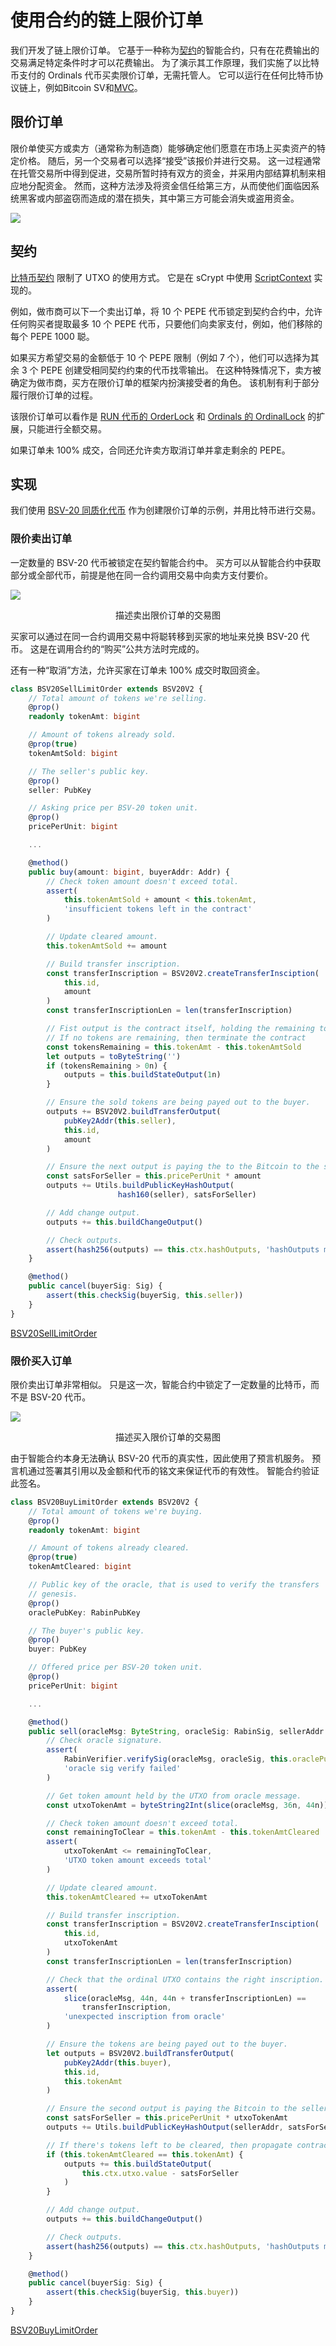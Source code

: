# 使用合约的链上限价订单

我们开发了链上限价订单。 它基于一种称为[契约](https://fc17.ifca.ai/bitcoin/papers/bitcoin17-final28.pdf)的智能合约，只有在花费输出的交易满足特定条件时才可以花费输出。 为了演示其工作原理，我们实施了以比特币支付的 Ordinals 代币买卖限价订单，无需托管人。 它可以运行在任何比特币协议链上，例如Bitcoin SV和[MVC](https://www.microvisionchain.com/)。

## 限价订单

限价单使买方或卖方（通常称为制造商）能够确定他们愿意在市场上买卖资产的特定价格。 随后，另一个交易者可以选择“接受”该报价并进行交易。 这一过程通常在托管交易所中得到促进，交易所暂时持有双方的资金，并采用内部结算机制来相应地分配资金。 然而，这种方法涉及将资金信任给第三方，从而使他们面临因系统黑客或内部盗窃而造成的潜在损失，其中第三方可能会消失或盗用资金。

![](./1.webp)

## 契约

[比特币契约](https://medium.com/r?url=https%3A%2F%2Ffc17.ifca.ai%2Fbitcoin%2Fpapers%2Fbitcoin17-final28.pdf) 限制了 UTXO 的使用方式。 它是在 sCrypt 中使用 [ScriptContext](https://docs.scrypt.io/how-to-write-a-contract/scriptcontext) 实现的。

例如，做市商可以下一个卖出订单，将 10 个 PEPE 代币锁定到契约合约中，允许任何购买者提取最多 10 个 PEPE 代币，只要他们向卖家支付，例如，他们移除的每个 PEPE 1000 聪。

如果买方希望交易的金额低于 10 个 PEPE 限制（例如 7 个），他们可以选择为其余 3 个 PEPE 创建受相同契约约束的代币找零输出。 在这种特殊情况下，卖方被确定为做市商，买方在限价订单的框架内扮演接受者的角色。 该机制有利于部分履行限价订单的过程。

该限价订单可以看作是 [RUN 代币的 OrderLock](https://www.youtube.com/watch?v=gq8Guj5ft4U) 和 [Ordinals 的 OrdinalLock](https://docs.1satordinals.com/ordinal-lock) 的扩展，只能进行全额交易。

如果订单未 100% 成交，合同还允许卖方取消订单并拿走剩余的 PEPE。

## 实现

我们使用 [BSV-20 同质化代币](https://docs.1satordinals.com/bsv20) 作为创建限价订单的示例，并用比特币进行交易。

### 限价卖出订单

一定数量的 BSV-20 代币被锁定在契约智能合约中。 买方可以从智能合约中获取部分或全部代币，前提是他在同一合约调用交易中向卖方支付要价。

![](./1.webp)

<center>描述卖出限价订单的交易图</center>

买家可以通过在同一合约调用交易中将聪转移到买家的地址来兑换 BSV-20 代币。 这是在调用合约的“购买”公共方法时完成的。

还有一种“取消”方法，允许买家在订单未 100% 成交时取回资金。

```ts
class BSV20SellLimitOrder extends BSV20V2 {
    // Total amount of tokens we're selling.
    @prop()
    readonly tokenAmt: bigint

    // Amount of tokens already sold.
    @prop(true)
    tokenAmtSold: bigint

    // The seller's public key.
    @prop()
    seller: PubKey

    // Asking price per BSV-20 token unit.
    @prop()
    pricePerUnit: bigint

    ...

    @method()
    public buy(amount: bigint, buyerAddr: Addr) {
        // Check token amount doesn't exceed total.
        assert(
            this.tokenAmtSold + amount < this.tokenAmt,
            'insufficient tokens left in the contract'
        )

        // Update cleared amount.
        this.tokenAmtSold += amount

        // Build transfer inscription.
        const transferInscription = BSV20V2.createTransferInsciption(
            this.id,
            amount
        )
        const transferInscriptionLen = len(transferInscription)

        // Fist output is the contract itself, holding the remaining tokens.
        // If no tokens are remaining, then terminate the contract
        const tokensRemaining = this.tokenAmt - this.tokenAmtSold
        let outputs = toByteString('')
        if (tokensRemaining > 0n) {
            outputs = this.buildStateOutput(1n)
        }

        // Ensure the sold tokens are being payed out to the buyer.
        outputs += BSV20V2.buildTransferOutput(
            pubKey2Addr(this.seller),
            this.id,
            amount
        )

        // Ensure the next output is paying the to the Bitcoin to the seller.
        const satsForSeller = this.pricePerUnit * amount
        outputs += Utils.buildPublicKeyHashOutput(
                        hash160(seller), satsForSeller)

        // Add change output.
        outputs += this.buildChangeOutput()

        // Check outputs.
        assert(hash256(outputs) == this.ctx.hashOutputs, 'hashOutputs mismatch')
    }

    @method()
    public cancel(buyerSig: Sig) {
        assert(this.checkSig(buyerSig, this.seller))
    }
}
```

[BSV20SellLimitOrder](https://github.com/sCrypt-Inc/boilerplate/blob/master/src/contracts/bsv20SellLimitOrder.ts)

### 限价买入订单

限价卖出订单非常相似。 只是这一次，智能合约中锁定了一定数量的比特币，而不是 BSV-20 代币。

![](./3.webp)

<center>描述买入限价订单的交易图</center>

由于智能合约本身无法确认 BSV-20 代币的真实性，因此使用了预言机服务。 预言机通过签署其引用以及金额和代币的铭文来保证代币的有效性。 智能合约验证此签名。

```ts
class BSV20BuyLimitOrder extends BSV20V2 {
    // Total amount of tokens we're buying.
    @prop()
    readonly tokenAmt: bigint

    // Amount of tokens already cleared.
    @prop(true)
    tokenAmtCleared: bigint

    // Public key of the oracle, that is used to verify the transfers
    // genesis.
    @prop()
    oraclePubKey: RabinPubKey

    // The buyer's public key.
    @prop()
    buyer: PubKey

    // Offered price per BSV-20 token unit.
    @prop()
    pricePerUnit: bigint

    ...

    @method()
    public sell(oracleMsg: ByteString, oracleSig: RabinSig, sellerAddr: Addr) {
        // Check oracle signature.
        assert(
            RabinVerifier.verifySig(oracleMsg, oracleSig, this.oraclePubKey),
            'oracle sig verify failed'
        )

        // Get token amount held by the UTXO from oracle message.
        const utxoTokenAmt = byteString2Int(slice(oracleMsg, 36n, 44n))

        // Check token amount doesn't exceed total.
        const remainingToClear = this.tokenAmt - this.tokenAmtCleared
        assert(
            utxoTokenAmt <= remainingToClear,
            'UTXO token amount exceeds total'
        )

        // Update cleared amount.
        this.tokenAmtCleared += utxoTokenAmt

        // Build transfer inscription.
        const transferInscription = BSV20V2.createTransferInsciption(
            this.id,
            utxoTokenAmt
        )
        const transferInscriptionLen = len(transferInscription)

        // Check that the ordinal UTXO contains the right inscription.
        assert(
            slice(oracleMsg, 44n, 44n + transferInscriptionLen) ==
                transferInscription,
            'unexpected inscription from oracle'
        )

        // Ensure the tokens are being payed out to the buyer.
        let outputs = BSV20V2.buildTransferOutput(
            pubKey2Addr(this.buyer),
            this.id,
            this.tokenAmt
        )

        // Ensure the second output is paying the Bitcoin to the seller.
        const satsForSeller = this.pricePerUnit * utxoTokenAmt
        outputs += Utils.buildPublicKeyHashOutput(sellerAddr, satsForSeller)

        // If there's tokens left to be cleared, then propagate contract.
        if (this.tokenAmtCleared == this.tokenAmt) {
            outputs += this.buildStateOutput(
                this.ctx.utxo.value - satsForSeller
            )
        }

        // Add change output.
        outputs += this.buildChangeOutput()

        // Check outputs.
        assert(hash256(outputs) == this.ctx.hashOutputs, 'hashOutputs mismatch')
    }

    @method()
    public cancel(buyerSig: Sig) {
        assert(this.checkSig(buyerSig, this.buyer))
    }
}
```

[BSV20BuyLimitOrder](https://gist.github.com/xhliu/85503fc00a1c5f44ff59fd8d0feb9969#file-bsv20buylimitorder-ts)